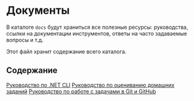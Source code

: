 # Документы

В каталоге `docs` будут храниться все полезные ресурсы: руководства, ссылки на 
документации инструментов, ответы на часто задаваемые вопросы и т.д.

Этот файл хранит содержание всего каталога.

## Содержание

[Руководство по .NET CLI](./dotnet-tools-guide.md)
[Руководство по оцениванию домашних заданий](./scoring-report-guide.md)
[Руководство по работе с задачами в Git и GitHub](./git-workflow-guide.md)